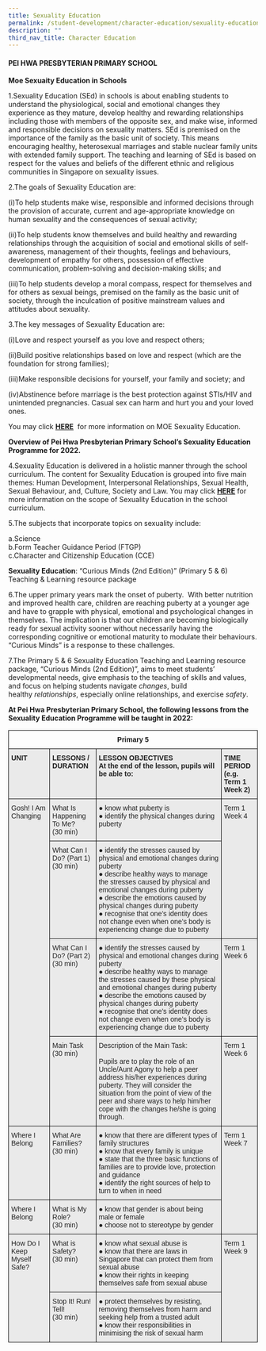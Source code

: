 ```yaml
---
title: Sexuality Education
permalink: /student-development/character-education/sexuality-education/
description: ""
third_nav_title: Character Education
---
```

#### PEI HWA PRESBYTERIAN PRIMARY SCHOOL

**Moe Sexuaity Education in Schools**

1.Sexuality Education (SEd) in schools is about enabling students to understand the physiological, social and emotional changes they experience as they mature, develop healthy and rewarding relationships including those with members of the opposite sex, and make wise, informed and responsible decisions on sexuality matters. SEd is premised on the importance of the family as the basic unit of society. This means encouraging healthy, heterosexual marriages and stable nuclear family units with extended family support. The teaching and learning of SEd is based on respect for the values and beliefs of the different ethnic and religious communities in Singapore on sexuality issues.

2.The goals of Sexuality Education are:

(i)To help students make wise, responsible and informed decisions through the provision of accurate, current and age-appropriate knowledge on human sexuality and the consequences of sexual activity;

(ii)To help students know themselves and build healthy and rewarding relationships through the acquisition of social and emotional skills of self-awareness, management of their thoughts, feelings and behaviours, development of empathy for others, possession of effective communication, problem-solving and decision-making skills; and

(iii)To help students develop a moral compass, respect for themselves and for others as sexual beings, premised on the family as the basic unit of society, through the inculcation of positive mainstream values and attitudes about sexuality.

3.The key messages of Sexuality Education are:

(i)Love and respect yourself as you love and respect others;

(ii)Build positive relationships based on love and respect (which are the foundation for strong families);                         

(iii)Make responsible decisions for yourself, your family and society; and

(iv)Abstinence before marriage is the best protection against STIs/HIV and unintended pregnancies. Casual sex can harm and hurt you and your loved ones.

You may click **[HERE](https://www.moe.gov.sg/education/programmes/social-and-emotional-learning/sexuality-education)**  for more information on MOE Sexuality Education.

**Overview of Pei Hwa Presbyterian Primary School’s Sexuality Education Programme for 2022.**

4.Sexuality Education is delivered in a holistic manner through the school curriculum. The content for Sexuality Education is grouped into five main themes: Human Development, Interpersonal Relationships, Sexual Health, Sexual Behaviour, and, Culture, Society and Law. You may click **[HERE](https://www.moe.gov.sg/education/programmes/social-and-emotional-learning/sexuality-education/scope-and-teaching-approach-of-sexuality-education-in-schools)** for more information on the scope of Sexuality Education in the school curriculum.

5.The subjects that incorporate topics on sexuality include:

a.Science <br>
b.Form Teacher Guidance Period (FTGP)<br>
c.Character and Citizenship Education (CCE)

**Sexuality Education**: “Curious Minds (2nd Edition)” (Primary 5 & 6) Teaching & Learning resource package

6.The upper primary years mark the onset of puberty.  With better nutrition and improved health care, children are reaching puberty at a younger age and have to grapple with physical, emotional and psychological changes in themselves. The implication is that our children are becoming biologically ready for sexual activity sooner without necessarily having the corresponding cognitive or emotional maturity to modulate their behaviours. “Curious Minds” is a response to these challenges.

7.The Primary 5 & 6 Sexuality Education Teaching and Learning resource package, “Curious Minds (2nd Edition)”, aims to meet students’ developmental needs, give emphasis to the teaching of skills and values, and focus on helping students navigate _changes_, build healthy _relationships_, especially online relationships, and exercise _safety_.

  

**At Pei Hwa Presbyterian Primary School, the following lessons from the Sexuality Education Programme will be taught in 2022:**

<style type="text/css">
.tg  {border-collapse:collapse;border-spacing:0;}
.tg td{border-color:black;border-style:solid;border-width:1px;font-family:Arial, sans-serif;font-size:14px;
  overflow:hidden;padding:10px 5px;word-break:normal;}
.tg th{border-color:black;border-style:solid;border-width:1px;font-family:Arial, sans-serif;font-size:14px;
  font-weight:normal;overflow:hidden;padding:10px 5px;word-break:normal;}
.tg .tg-y7qa{background-color:#EAEAEA;color:#222;text-align:left;vertical-align:top}
.tg .tg-baqh{text-align:center;vertical-align:top}
.tg .tg-rj1p{background-color:#EAEAEA;color:#222;font-weight:bold;text-align:left;vertical-align:top}
</style>
<table class="tg">
<thead>
  <tr>
    <th class="tg-baqh" colspan="4"><span style="font-weight:bold">Primary 5</span></th>
  </tr>
</thead>
<tbody>
  <tr>
    <td class="tg-rj1p">UNIT</td>
    <td class="tg-rj1p">LESSONS / DURATION</td>
    <td class="tg-rj1p">LESSON OBJECTIVES<br>At the end of the lesson, pupils will be able to:</td>
    <td class="tg-rj1p">TIME PERIOD<br>(e.g. Term 1 Week 2)</td>
  </tr>
  <tr>
    <td class="tg-y7qa" rowspan="4">Gosh! I Am Changing</td>
    <td class="tg-y7qa">What Is Happening To Me?<br>(30 min)</td>
    <td class="tg-y7qa">●       know what puberty is<br>●       identify the physical changes during puberty</td>
    <td class="tg-y7qa" rowspan="2">Term 1 Week 4</td>
  </tr>
  <tr>
    <td class="tg-y7qa">What Can I Do? (Part 1)<br> (30 min)</td>
    <td class="tg-y7qa">●       identify the stresses caused by physical and emotional changes during puberty<br>●       describe healthy ways to manage the stresses caused by physical and emotional changes during puberty<br>●       describe the emotions caused by physical changes during puberty<br>●       recognise that one’s identity does not change even when one’s body is experiencing change due to puberty</td>
  </tr>
  <tr>
    <td class="tg-y7qa">What Can I Do? (Part 2)<br> (30 min)</td>
    <td class="tg-y7qa">●       identify the stresses caused by physical and emotional changes during puberty<br>●       describe healthy ways to manage the stresses caused by these physical and emotional changes during puberty<br>●       describe the emotions caused by physical changes during puberty<br>●       recognise that one’s identity does not change even when one’s body is experiencing change due to puberty</td>
    <td class="tg-y7qa">Term 1 Week 6</td>
  </tr>
  <tr>
    <td class="tg-y7qa">Main Task<br>(30 min)</td>
    <td class="tg-y7qa">Description of the Main Task:<br><br>Pupils are to play the role of an Uncle/Aunt Agony to help a peer address his/her experiences during puberty. They will consider the situation from the point of view of the peer and share ways to help him/her cope with the changes he/she is going through.</td>
    <td class="tg-y7qa">Term 1 Week 6</td>
  </tr>
  <tr>
    <td class="tg-y7qa">Where I Belong</td>
    <td class="tg-y7qa">What Are Families?<br>(30 min)<br></td>
    <td class="tg-y7qa">●       know that there are different types of family structures<br>●       know that every family is unique<br>●       state that the three basic functions of families are to provide love, protection and guidance<br>●       identify the right sources of help to turn to when in need</td>
    <td class="tg-y7qa" rowspan="2">Term 1 Week 7</td>
  </tr>
  <tr>
    <td class="tg-y7qa">Where I Belong</td>
    <td class="tg-y7qa">What is My Role?<br> (30 min)</td>
    <td class="tg-y7qa">●       know that gender is about being male or female<br>●       choose not to stereotype by gender</td>
  </tr>
  <tr>
    <td class="tg-y7qa" rowspan="2">How Do I Keep Myself Safe?</td>
    <td class="tg-y7qa">What is Safety?<br>(30 min)</td>
    <td class="tg-y7qa">●       know what sexual abuse is<br>●       know that there are laws in Singapore that can protect them from sexual abuse<br>●       know their rights in keeping themselves safe from sexual abuse</td>
    <td class="tg-y7qa" rowspan="2">Term 1 Week 9</td>
  </tr>
  <tr>
    <td class="tg-y7qa">Stop It! Run! Tell!<br>(30 min)</td>
    <td class="tg-y7qa">●       protect themselves by resisting, removing themselves from harm and seeking help from a trusted adult<br>●       know their responsibilities in minimising the risk of sexual harm</td>
  </tr>
</tbody>
</table>